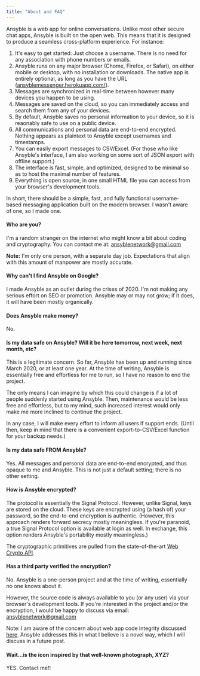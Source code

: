 ```yaml
---
title: "About and FAQ"
---
```


Ansyble is a web app for online conversations. Unlike most other secure chat apps, Ansyble is built on the open web. This means that it is designed to produce a seamless cross-platform experience. For instance:

1. It's easy to get started: Just choose a username. There is no need for any association with phone numbers or emails.
2. Ansyble runs on any major browser (Chome, Firefox, or Safari), on either mobile or desktop, with no installation or downloads. The native app is entirely optional, as long as you have the URL ([ansyblemessenger.herokuapp.com/](ansyblemessenger.herokuapp.com/)).
3. Messages are synchronized in real-time between however many devices you happen to be using.
4. Messages are saved on the cloud, so you can immediately access and search them from any of your devices.
5. By default, Ansyble saves no personal information to your device, so it is reaonably safe to use on a public device.
6. All communications and personal data are end-to-end encrypted. Nothing appears as plaintext to Ansyble except usernames and timestamps.
7. You can easily export messages to CSV/Excel. (For those who like Ansyble's interface, I am also working on some sort of JSON export with offline support.)
8. The interface is fast, simple, and optimized, designed to be minimal so as to host the maximal number of features.
9. Everything is open source, in one small HTML file you can access from your browser's development tools.

In short, there should be a simple, fast, and fully functional username-based messaging application built on the modern browser. I wasn't aware of one, so I made one.


#### Who are you?

I'm a random stranger on the internet who might know a bit about coding and cryptography. You can contact me at: ansyblenetwork@gmail.com

__Note:__ I'm only one person, with a separate day job. Expectations that align with this amount of manpower are mostly accurate.

#### Why can't I find Ansyble on Google?

I made Ansyble as an outlet during the crises of 2020. I'm not making any serious effort on SEO or promotion. Ansyble may or may not grow; if it does, it will have been mostly organically.

#### Does Ansyble make money?

No.

#### Is my data safe on Ansyble? Will it be here tomorrow, next week, next month, etc?

This is a legitimate concern. So far, Ansyble has been up and running since March 2020, or at least one year. At the time of writing, Ansyble is essentially free and effortless for me to run, so I have no reason to end the project.

The only means I can imagine by which this could change is if a lot of people suddenly started using Ansyble. Then, maintenance would be less free and effortless, but to my mind, such increased interest would only make me more inclined to continue the project.

In any case, I will make every effort to inform all users if support ends. (Until then, keep in mind that there is a convenient export-to-CSV/Excel function for your backup needs.)

#### Is my data safe FROM Ansyble?

Yes. All messages and personal data are end-to-end encrypted, and thus opaque to me and Ansyble. This is not just a default setting; there is no other setting.

#### How is Ansyble encrypted?

The protocol is essentially the Signal Protocol. However, unlike Signal, keys are stored on the cloud. These keys are encrypted using (a hash of) your password, so the end-to-end encryption is authentic. (However, this approach renders forward secrecy mostly meaningless. If you're paranoid, a true Signal Protocol option is available at login as well. In exchange, this option renders Ansyble's portability mostly meaningless.)

The cryptographic primitives are pulled from the state-of-the-art [Web Crypto API](https://developer.mozilla.org/en-US/docs/Web/API/Web_Crypto_API).

#### Has a third party verified the encryption?

No. Ansyble is a one-person project and at the time of writing, essentially no one knows about it. 

However, the source code is always available to you (or any user) via your browser's development tools. If you're interested in the project and/or the encryption, I would be happy to discuss via email: ansyblenetwork@gmail.com

Note: I am aware of the concern about web app code integrity discussed [here](https://github.com/w3c/ServiceWorker/issues/822). Ansyble addresses this in what I believe is a novel way, which I will discuss in a future post.

#### Wait...is the icon inspired by that well-known photograph, XYZ?

YES. Contact me!!
